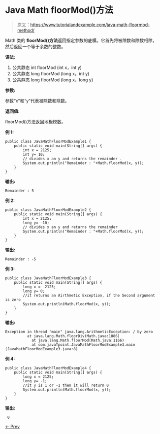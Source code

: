 # Java Math floorMod()方法

> 原文：<https://www.tutorialandexample.com/java-math-floormod-method/>

Math 类的 **floorMod()方法**返回指定参数的底模。它首先将被除数和除数相除，然后返回一个等于余数的整数。

**语法:**

1.  公共静态 int floorMod (int x，int y)
2.  公共静态 long floorMod (long x，int y)
3.  公共静态 long floorMod (long x，long y)

**参数:**

参数“x”和“y”代表被除数和除数。

**返回值:**

floorMod()方法返回地板模数。

**例 1:**

```
public class JavaMathFloorModExample1 {
    public static void main(String[] args) {
        int x = 2125;
        int y= 10;
        // divides x an y and returns the remainder .
        System.out.println("Remainder : "+Math.floorMod(x, y));
    }
}
```

**输出:**

```
Remainder : 5
```

**例 2:**

```
public class JavaMathFloorModExample2 {
    public static void main(String[] args) {
        int x = 2125;
        long y= -10;
        // divides x an y and returns the remainder
        System.out.println("Remainder : "+Math.floorMod(x, y));
    }
}
```

**输出:**

```
Remainder : -5
```

**例 3:**

```
public class JavaMathFloorModExample3 {
    public static void main(String[] args) {
        long x = -2125;
        long y= 0;
        //it returns an Airthmetic Exception, if the Second argument is zero
        System.out.println(Math.floorMod(x, y));
    }
}
```

**输出:**

```
Exception in thread "main" java.lang.ArithmeticException: / by zero
          at java.lang.Math.floorDiv(Math.java:1086)
            at java.lang.Math.floorMod(Math.java:1166)
            at com.javaTpoint.JavaMathFloorModExample3.main
(JavaMathFloorModExample3.java:8)
```

**例 4:**

```
public class JavaMathFloorModExample4 {
    public static void main(String[] args) {
        long x = 2125;
        long y= -1;
        //it y is 1 or -1 then it will return 0
        System.out.println(Math.floorMod(x, y));
    }
}
```

**输出:**

```
 0
```

[← Prev](https://www.tutorialandexample.com/java-math-floordiv-method/)
